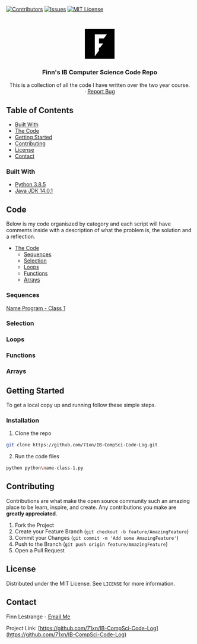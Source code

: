 
<!-- PROJECT SHIELDS -->
<!--
*** I'm using markdown "reference style" links for readability.
*** Reference links are enclosed in brackets [ ] instead of parentheses ( ).
*** See the bottom of this document for the declaration of the reference variables
*** for contributors-url, forks-url, etc. This is an optional, concise syntax you may use.
*** https://www.markdownguide.org/basic-syntax/#reference-style-links
-->
[![Contributors][contributors-shield]][contributors-url]
[![Issues][issues-shield]][issues-url]
[![MIT License][license-shield]][license-url]




<!-- PROJECT LOGO -->
<br />
<p align="center">
  <a href="https://github.com/71xn/IB-CompSci-Code-Log">
    <img src="https://github.com/71xn/IB-CompSci-Code-Log/raw/master/images/profile.jpg" alt="Logo" width="80" height="80">
  </a>

  <h3 align="center">Finn's IB Computer Science Code Repo</h3>

  <p align="center">
    This is a collection of all the code I have written over the two year course.
    <br />
    ·
    <a href="https://github.com/71xn/IB-CompSci-Code-Log/issues">Report Bug</a>
  </p>
</p>



<!-- TABLE OF CONTENTS -->
## Table of Contents

* [Built With](#built-with)
* [The Code](#code)
* [Getting Started](#getting-started)
* [Contributing](#contributing)
* [License](#license)
* [Contact](#contact)



### Built With

* [Python 3.8.5](https://python.org)
* [Java JDK 14.0.1](https://www.oracle.com/uk/java/technologies/javase-downloads.html)


## Code

Below is my code organiszed by category and each script will have comments inside with a description of what the problem is, the solution and a reflection.

* [The Code](#code)
  * [Sequences](#sequences)
  * [Selection](#selection)
  * [Loops](#loops)
  * [Functions](#functions)
  * [Arrays](#arrays)

### Sequences

[Name Program - Class 1](https://github.com/71xn/IB-CompSci-Code-Log/blob/master/python/name-class-1.py)

### Selection

### Loops

### Functions

### Arrays


<!-- GETTING STARTED -->
## Getting Started

To get a local copy up and running follow these simple steps.

### Installation

1. Clone the repo
```sh
git clone https://github.com/71xn/IB-CompSci-Code-Log.git
```
2. Run the code files
```sh
python python\name-class-1.py
```





<!-- CONTRIBUTING -->
## Contributing

Contributions are what make the open source community such an amazing place to be learn, inspire, and create. Any contributions you make are **greatly appreciated**.

1. Fork the Project
2. Create your Feature Branch (`git checkout -b feature/AmazingFeature`)
3. Commit your Changes (`git commit -m 'Add some AmazingFeature'`)
4. Push to the Branch (`git push origin feature/AmazingFeature`)
5. Open a Pull Request



<!-- LICENSE -->
## License

Distributed under the MIT License. See `LICENSE` for more information.



<!-- CONTACT -->
## Contact

Finn Lestrange - [Email Me](mailto:flestrange@isa.aberdeen.sch.uk)

Project Link: [https://github.com/71xn/IB-CompSci-Code-Log](https://github.com/71xn/IB-CompSci-Code-Log)




<!-- MARKDOWN LINKS & IMAGES -->
<!-- https://www.markdownguide.org/basic-syntax/#reference-style-links -->
[contributors-shield]: https://img.shields.io/github/contributors/71xn/IB-CompSci-Code-Log.svg?style=flat-square
[contributors-url]: https://github.com/71xn/IB-CompSci-Code-Log/graphs/contributors
[issues-shield]: https://img.shields.io/github/issues/71xn/IB-CompSci-Code-Log.svg?style=flat-square
[issues-url]: https://github.com/71xn/IB-CompSci-Code-Log/issues
[license-shield]: https://img.shields.io/github/license/71xn/IB-CompSci-Code-Log.svg?style=flat-square
[license-url]: https://github.com/71xn/IB-CompSci-Code-Log/blob/master/LICENSE.txt